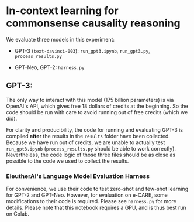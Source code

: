 # In-context learning for commonsense causality reasoning

We evaluate three models in this experiment:

* GPT-3 (`text-davinci-003`): `run_gpt3.ipynb`, `run_gpt3.py`, `process_results.py`

* GPT-Neo, GPT-2: `harness.py`

## GPT-3:

The only way to interact with this model (175 billion parameters) is via OpenAI's API, which gives free 18 dollars of credits at the beginning.
So the code should be run with care to avoid running out of free credits (which we did).

For clarity and producibility, the code for running and evaluating GPT-3 is compiled **after** the results in the `results` folder have been collected.
Because we have run out of credits, we are unable to actually test `run_gpt3.ipynb` (`process_results.py` should be able to work correctly).
Nevertheless, the code logic of those three files should be as close as possible to the code we used to collect the results.

### EleutherAI's Language Model Evaluation Harness

For convenience, we use their code to test zero-shot and few-shot learning for GPT-2 and GPT-Neo.
However, for evaluation on e-CARE, some modifications to their code is required. Please see `harness.py` for more details.
Please note that this notebook requires a GPU, and is thus best run on Colab.